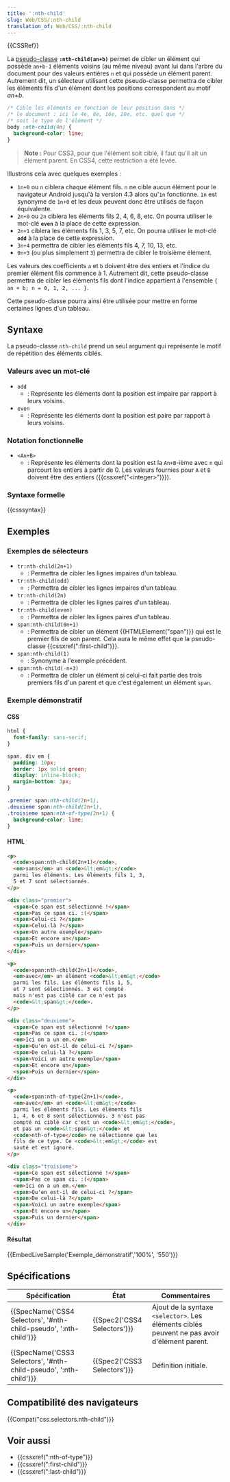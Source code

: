 ```yaml
---
title: ':nth-child'
slug: Web/CSS/:nth-child
translation_of: Web/CSS/:nth-child
---
```

{{CSSRef}}

La [pseudo-classe](/fr/docs/Web/CSS/Pseudo-classes) **`:nth-child(an+b)`** permet de cibler un élément qui possède `an+b-1` éléments voisins (au même niveau) avant lui dans l'arbre du document pour des valeurs entières `n` et qui possède un élément parent. Autrement dit, un sélecteur utilisant cette pseudo-classe permettra de cibler les éléments fils d'un élément dont les positions correspondent au motif _an+b_.

```css
/* Cible les éléments en fonction de leur position dans */
/* le document : ici le 4e, 8e, 16e, 20e, etc. quel que */
/* soit le type de l'élément */
body :nth-child(4n) {
  background-color: lime;
}
```

> **Note :** Pour CSS3, pour que l'élément soit ciblé, il faut qu'il ait un élément parent. En CSS4, cette restriction a été levée.

Illustrons cela avec quelques exemples :

- `1n+0` ou `n` ciblera chaque élément fils. `n` ne cible aucun élément pour le navigateur Android jusqu'à la version 4.3 alors qu'`1n` fonctionne. `1n` est synonyme de `1n+0` et les deux peuvent donc être utilisés de façon équivalente.
- `2n+0` ou `2n` ciblera les éléments fils 2, 4, 6, 8, etc. On pourra utiliser le mot-clé **`even`** à la place de cette expression.
- `2n+1` ciblera les éléments fils 1, 3, 5, 7, etc. On pourra utiliser le mot-clé **`odd`** à la place de cette expression.
- `3n+4` permettra de cibler les éléments fils 4, 7, 10, 13, etc.
- `0n+3` (ou plus simplement `3`) permettra de cibler le troisième élément.

Les valeurs des coefficients `a` et `b` doivent être des entiers et l'indice du premier élément fils commence à 1. Autrement dit, cette pseudo-classe permettra de cibler les éléments fils dont l'indice appartient à l'ensemble `{ an + b; n = 0, 1, 2, ... }`.

Cette pseudo-classe pourra ainsi être utilisée pour mettre en forme certaines lignes d'un tableau.

## Syntaxe

La pseudo-classe `nth-child` prend un seul argument qui représente le motif de répétition des éléments ciblés.

### Valeurs avec un mot-clé

- `odd`
  - : Représente les éléments dont la position est impaire par rapport à leurs voisins.
- `even`
  - : Représente les éléments dont la position est paire par rapport à leurs voisins.

### Notation fonctionnelle

- `<An+B>`
  - : Représente les éléments dont la position est la `An+B`-ième avec `n` qui parcourt les entiers à partir de 0. Les valeurs fournies pour `A` et `B` doivent être des entiers ({{cssxref("&lt;integer&gt;")}}).

### Syntaxe formelle

{{csssyntax}}

## Exemples

### Exemples de sélecteurs

- `tr:nth-child(2n+1)`
  - : Permettra de cibler les lignes impaires d'un tableau.
- `tr:nth-child(odd)`
  - : Permettra de cibler les lignes impaires d'un tableau.
- `tr:nth-child(2n)`
  - : Permettra de cibler les lignes paires d'un tableau.
- `tr:nth-child(even)`
  - : Permettra de cibler les lignes paires d'un tableau.
- `span:nth-child(0n+1)`
  - : Permettra de cibler un élément {{HTMLElement("span")}} qui est le premier fils de son parent. Cela aura le même effet que la pseudo-classe {{cssxref(":first-child")}}.
- `span:nth-child(1)`
  - : Synonyme à l'exemple précédent.
- `span:nth-child(-n+3)`
  - : Permettra de cibler un élément si celui-ci fait partie des trois premiers fils d'un parent et que c'est également un élément `span`.

### Exemple démonstratif

#### CSS

```css
html {
  font-family: sans-serif;
}

span, div em {
  padding: 10px;
  border: 1px solid green;
  display: inline-block;
  margin-bottom: 3px;
}

.premier span:nth-child(2n+1),
.deuxieme span:nth-child(2n+1),
.troisieme span:nth-of-type(2n+1) {
  background-color: lime;
}
```

#### HTML

```html
<p>
  <code>span:nth-child(2n+1)</code>,
  <em>sans</em> un <code>&lt;em&gt;</code>
  parmi les éléments. Les éléments fils 1, 3,
  5 et 7 sont sélectionnés.
</p>

<div class="premier">
  <span>Ce span est sélectionné !</span>
  <span>Pas ce span ci. :(</span>
  <span>Celui-ci ?</span>
  <span>Celui-là ?</span>
  <span>Un autre exemple</span>
  <span>Et encore un</span>
  <span>Puis un dernier</span>
</div>

<p>
  <code>span:nth-child(2n+1)</code>,
  <em>avec</em> un élément <code>&lt;em&gt;</code>
  parmi les fils. Les éléments fils 1, 5,
  et 7 sont sélectionnés. 3 est compté
  mais n'est pas ciblé car ce n'est pas
  <code>&lt;span&gt;</code>.
</p>

<div class="deuxieme">
  <span>Ce span est sélectionné !</span>
  <span>Pas ce span ci. :(</span>
  <em>Ici on a un em.</em>
  <span>Qu'en est-il de celui-ci ?</span>
  <span>De celui-là ?</span>
  <span>Voici un autre exemple</span>
  <span>Et encore un</span>
  <span>Puis un dernier</span>
</div>

<p>
  <code>span:nth-of-type(2n+1)</code>,
  <em>avec</em> un <code>&lt;em&gt;</code>
  parmi les éléments fils. Les éléments fils
  1, 4, 6 et 8 sont sélectionnés. 3 n'est pas
  compté ni ciblé car c'est un <code>&lt;em&gt;</code>,
  et pas un <code>&lt;span&gt;</code> et
  <code>nth-of-type</code> ne sélectionne que les
  fils de ce type. Ce <code>&lt;em&gt;</code> est
  sauté et est ignoré.
</p>

<div class="troisieme">
  <span>Ce span est sélectionné !</span>
  <span>Pas ce span ci. :(</span>
  <em>Ici on a un em.</em>
  <span>Qu'en est-il de celui-ci ?</span>
  <span>De celui-là ?</span>
  <span>Voici un autre exemple</span>
  <span>Et encore un</span>
  <span>Puis un dernier</span>
</div>
```

#### Résultat

{{EmbedLiveSample('Exemple_démonstratif','100%', '550')}}

## Spécifications

| Spécification                                                                            | État                                 | Commentaires                                                                                 |
| ---------------------------------------------------------------------------------------- | ------------------------------------ | -------------------------------------------------------------------------------------------- |
| {{SpecName('CSS4 Selectors', '#nth-child-pseudo', ':nth-child')}} | {{Spec2('CSS4 Selectors')}} | Ajout de la syntaxe `<selector>`. Les éléments ciblés peuvent ne pas avoir d'élément parent. |
| {{SpecName('CSS3 Selectors', '#nth-child-pseudo', ':nth-child')}} | {{Spec2('CSS3 Selectors')}} | Définition initiale.                                                                         |

## Compatibilité des navigateurs

{{Compat("css.selectors.nth-child")}}

## Voir aussi

- {{cssxref(":nth-of-type")}}
- {{cssxref(":first-child")}}
- {{cssxref(":last-child")}}
